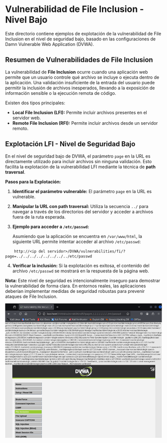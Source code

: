 # Vulnerabilidad de File Inclusion - Nivel Bajo

Este directorio contiene ejemplos de explotación de la vulnerabilidad de File Inclusion en el nivel de seguridad bajo, basado en las configuraciones de Damn Vulnerable Web Application (DVWA).

## Resumen de Vulnerabilidades de File Inclusion

La vulnerabilidad de **File Inclusion** ocurre cuando una aplicación web permite que un usuario controle qué archivo se incluye o ejecuta dentro de la aplicación. Una validación insuficiente de la entrada del usuario puede permitir la inclusión de archivos inesperados, llevando a la exposición de información sensible o la ejecución remota de código.

Existen dos tipos principales:

* **Local File Inclusion (LFI):** Permite incluir archivos presentes en el servidor web.
* **Remote File Inclusion (RFI):** Permite incluir archivos desde un servidor remoto.

## Explotación LFI - Nivel de Seguridad Bajo

En el nivel de seguridad bajo de DVWA, el parámetro `page` en la URL es directamente utilizado para incluir archivos sin ninguna validación. Esto facilita la explotación de la vulnerabilidad LFI mediante la técnica de **path traversal**.

**Pasos para la Explotación:**

1.  **Identificar el parámetro vulnerable:** El parámetro `page` en la URL es vulnerable.

2.  **Manipular la URL con path traversal:** Utiliza la secuencia `../` para navegar a través de los directorios del servidor y acceder a archivos fuera de la ruta esperada.

3.  **Ejemplo para acceder a `/etc/passwd`:**

    Asumiendo que la aplicación se encuentra en `/var/www/html`, la siguiente URL permite intentar acceder al archivo `/etc/passwd`:
    
```
    http://<ip del servidor>/DVWA/vulnerabilities/fi/?page=../../../../../../../../etc/passwd
```

4.  **Verificar la inclusión:** Si la explotación es exitosa, el contenido del archivo `/etc/passwd` se mostrará en la respuesta de la página web.

**Nota:** Este nivel de seguridad es intencionalmente inseguro para demostrar la vulnerabilidad de forma clara. En entornos reales, las aplicaciones deberían implementar medidas de seguridad robustas para prevenir ataques de File Inclusion.

![imagen de vulnerabilidad nivel bajo](../../assets/FileInclusionLow01.png)
